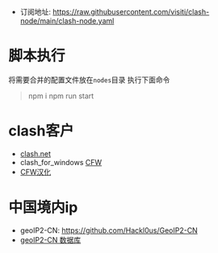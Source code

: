 
- 订阅地址: https://raw.githubusercontent.com/visiti/clash-node/main/clash-node.yaml

# 脚本执行
将需要合并的配置文件放在`nodes`目录 执行下面命令
>   npm i
npm run start


# clash客户

- [clash.net](https://github.com/ClashDotNetFramework/ClashDotNetFramework/releases)
- clash_for_windows [CFW](https://github.com/Fndroid/clash_for_windows_pkg/releases)
- [CFW汉化](https://github.com/BoyceLig/Clash_Chinese_Patch/releases)

# 中国境内ip
- geoIP2-CN: https://github.com/Hackl0us/GeoIP2-CN
- [geoIP2-CN 数据库](https://cdn.jsdelivr.net/gh/Hackl0us/GeoIP2-CN@release/Country.mmdb)

